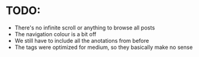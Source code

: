 # TODO:

- There's no infinite scroll or anything to browse all posts
- The navigation colour is a bit off
- We still have to include all the anotations from before
- The tags were optimized for medium, so they basically make no sense
